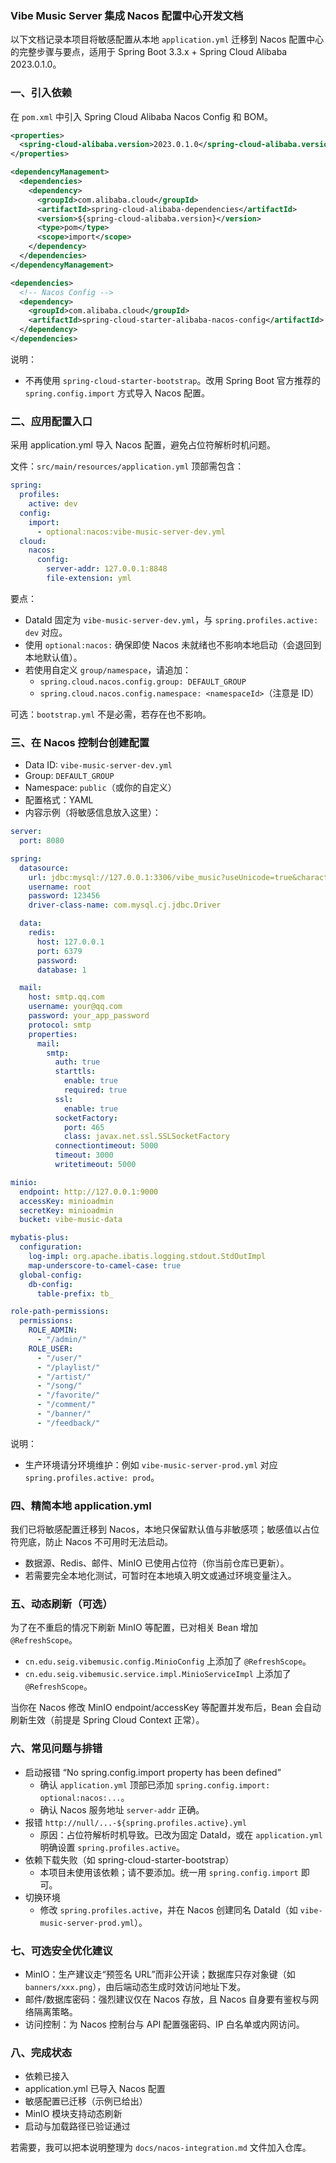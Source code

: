 ### Vibe Music Server 集成 Nacos 配置中心开发文档

以下文档记录本项目将敏感配置从本地 `application.yml` 迁移到 Nacos 配置中心的完整步骤与要点，适用于 Spring Boot 3.3.x + Spring Cloud Alibaba 2023.0.1.0。

### 一、引入依赖

在 `pom.xml` 中引入 Spring Cloud Alibaba Nacos Config 和 BOM。

```xml
<properties>
  <spring-cloud-alibaba.version>2023.0.1.0</spring-cloud-alibaba.version>
</properties>

<dependencyManagement>
  <dependencies>
    <dependency>
      <groupId>com.alibaba.cloud</groupId>
      <artifactId>spring-cloud-alibaba-dependencies</artifactId>
      <version>${spring-cloud-alibaba.version}</version>
      <type>pom</type>
      <scope>import</scope>
    </dependency>
  </dependencies>
</dependencyManagement>

<dependencies>
  <!-- Nacos Config -->
  <dependency>
    <groupId>com.alibaba.cloud</groupId>
    <artifactId>spring-cloud-starter-alibaba-nacos-config</artifactId>
  </dependency>
</dependencies>
```

说明：
- 不再使用 `spring-cloud-starter-bootstrap`。改用 Spring Boot 官方推荐的 `spring.config.import` 方式导入 Nacos 配置。

### 二、应用配置入口

采用 application.yml 导入 Nacos 配置，避免占位符解析时机问题。

文件：`src/main/resources/application.yml` 顶部需包含：

```yaml
spring:
  profiles:
    active: dev
  config:
    import:
      - optional:nacos:vibe-music-server-dev.yml
  cloud:
    nacos:
      config:
        server-addr: 127.0.0.1:8848
        file-extension: yml
```

要点：
- DataId 固定为 `vibe-music-server-dev.yml`，与 `spring.profiles.active: dev` 对应。
- 使用 `optional:nacos:` 确保即使 Nacos 未就绪也不影响本地启动（会退回到本地默认值）。
- 若使用自定义 `group/namespace`，请追加：
  - `spring.cloud.nacos.config.group: DEFAULT_GROUP`
  - `spring.cloud.nacos.config.namespace: <namespaceId>`（注意是 ID）

可选：`bootstrap.yml` 不是必需，若存在也不影响。

### 三、在 Nacos 控制台创建配置

- Data ID: `vibe-music-server-dev.yml`
- Group: `DEFAULT_GROUP`
- Namespace: `public`（或你的自定义）
- 配置格式：YAML
- 内容示例（将敏感信息放入这里）：

```yaml
server:
  port: 8080

spring:
  datasource:
    url: jdbc:mysql://127.0.0.1:3306/vibe_music?useUnicode=true&characterEncoding=utf-8&useSSL=false
    username: root
    password: 123456
    driver-class-name: com.mysql.cj.jdbc.Driver

  data:
    redis:
      host: 127.0.0.1
      port: 6379
      password:
      database: 1

  mail:
    host: smtp.qq.com
    username: your@qq.com
    password: your_app_password
    protocol: smtp
    properties:
      mail:
        smtp:
          auth: true
          starttls:
            enable: true
            required: true
          ssl:
            enable: true
          socketFactory:
            port: 465
            class: javax.net.ssl.SSLSocketFactory
          connectiontimeout: 5000
          timeout: 3000
          writetimeout: 5000

minio:
  endpoint: http://127.0.0.1:9000
  accessKey: minioadmin
  secretKey: minioadmin
  bucket: vibe-music-data

mybatis-plus:
  configuration:
    log-impl: org.apache.ibatis.logging.stdout.StdOutImpl
    map-underscore-to-camel-case: true
  global-config:
    db-config:
      table-prefix: tb_

role-path-permissions:
  permissions:
    ROLE_ADMIN:
      - "/admin/"
    ROLE_USER:
      - "/user/"
      - "/playlist/"
      - "/artist/"
      - "/song/"
      - "/favorite/"
      - "/comment/"
      - "/banner/"
      - "/feedback/"
```

说明：
- 生产环境请分环境维护：例如 `vibe-music-server-prod.yml` 对应 `spring.profiles.active: prod`。

### 四、精简本地 application.yml

我们已将敏感配置迁移到 Nacos，本地只保留默认值与非敏感项；敏感值以占位符兜底，防止 Nacos 不可用时无法启动。

- 数据源、Redis、邮件、MinIO 已使用占位符（你当前仓库已更新）。
- 若需要完全本地化测试，可暂时在本地填入明文或通过环境变量注入。

### 五、动态刷新（可选）

为了在不重启的情况下刷新 MinIO 等配置，已对相关 Bean 增加 `@RefreshScope`。

- `cn.edu.seig.vibemusic.config.MinioConfig` 上添加了 `@RefreshScope`。
- `cn.edu.seig.vibemusic.service.impl.MinioServiceImpl` 上添加了 `@RefreshScope`。

当你在 Nacos 修改 MinIO endpoint/accessKey 等配置并发布后，Bean 会自动刷新生效（前提是 Spring Cloud Context 正常）。

### 六、常见问题与排错

- 启动报错 “No spring.config.import property has been defined”
  - 确认 `application.yml` 顶部已添加 `spring.config.import: optional:nacos:...`。
  - 确认 Nacos 服务地址 `server-addr` 正确。
- 报错 `http://null/...-${spring.profiles.active}.yml`
  - 原因：占位符解析时机导致。已改为固定 DataId，或在 `application.yml` 明确设置 `spring.profiles.active`。
- 依赖下载失败（如 spring-cloud-starter-bootstrap）
  - 本项目未使用该依赖；请不要添加。统一用 `spring.config.import` 即可。
- 切换环境
  - 修改 `spring.profiles.active`，并在 Nacos 创建同名 DataId（如 `vibe-music-server-prod.yml`）。

### 七、可选安全优化建议

- MinIO：生产建议走“预签名 URL”而非公开读；数据库只存对象键（如 `banners/xxx.png`），由后端动态生成时效访问地址下发。
- 邮件/数据库密码：强烈建议仅在 Nacos 存放，且 Nacos 自身要有鉴权与网络隔离策略。
- 访问控制：为 Nacos 控制台与 API 配置强密码、IP 白名单或内网访问。

### 八、完成状态

- 依赖已接入
- application.yml 已导入 Nacos 配置
- 敏感配置已迁移（示例已给出）
- MinIO 模块支持动态刷新
- 启动与加载路径已验证通过

若需要，我可以把本说明整理为 `docs/nacos-integration.md` 文件加入仓库。